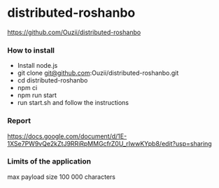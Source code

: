 # distributed-roshanbo
https://github.com/Ouzii/distributed-roshanbo

### How to install
- Install node.js
- git clone git@github.com:Ouzii/distributed-roshanbo.git
- cd distributed-roshanbo
- npm ci
- npm run start
- run start.sh and follow the instructions


### Report
https://docs.google.com/document/d/1E-1XSe7PW9vQe2kZtJ9RRiRpMMGcfrZ0U_rIwwKYpb8/edit?usp=sharing

### Limits of the application
max payload size 100 000 characters